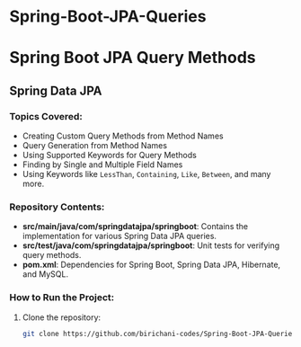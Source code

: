 # Spring-Boot-JPA-Queries
# Spring Boot JPA Query Methods

##  Spring Data JPA

### Topics Covered:
- Creating Custom Query Methods from Method Names
- Query Generation from Method Names
- Using Supported Keywords for Query Methods
- Finding by Single and Multiple Field Names
- Using Keywords like `LessThan`, `Containing`, `Like`, `Between`, and many more.

### Repository Contents:
- **src/main/java/com/springdatajpa/springboot**: Contains the implementation for various Spring Data JPA queries.
- **src/test/java/com/springdatajpa/springboot**: Unit tests for verifying query methods.
- **pom.xml**: Dependencies for Spring Boot, Spring Data JPA, Hibernate, and MySQL.

### How to Run the Project:
1. Clone the repository:
   ```bash
   git clone https://github.com/birichani-codes/Spring-Boot-JPA-Queries.git

